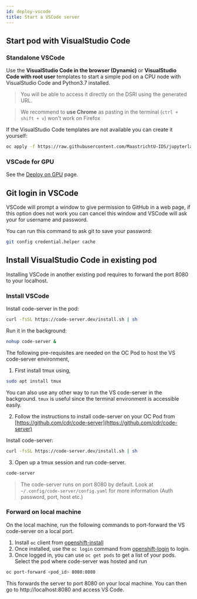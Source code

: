 ```yaml
---
id: deploy-vscode
title: Start a VSCode server
---
```


## Start pod with VisualStudio Code

### Standalone VSCode

Use the **VisualStudio Code in the browser (Dynamic)** or **VisualStudio Code with root user** templates to start a simple pod on a CPU node with VisualStudio Code and Python3.7 installed.

> You will be able to access it directly on the DSRI using the generated URL.

> We recommend to **use Chrome** as pasting in the terminal (`ctrl + shift + v`) won't work on Firefox

If the VisualStudio Code templates are not available you can create it yourself:

```bash
oc apply -f https://raw.githubusercontent.com/MaastrichtU-IDS/jupyterlab-on-openshift/master/template-vscode-dynamic.yml
```

### VSCode for GPU

See the [Deploy on GPU](/dsri-documentation/docs/deploy-on-gpu) page.

## Git login in VSCode

VSCode will prompt a window to give permission to GitHub in a web page, if this option does not work you can cancel this window and VSCode will ask your for username and password.

You can run this command to ask git to save your password:

```bash
git config credential.helper cache
```

## Install VisualStudio Code in existing pod

Installing VSCode in another existing pod requires to forward the port 8080 to your localhost.

### Install VSCode

Install code-server in the pod:

```bash
curl -fsSL https://code-server.dev/install.sh | sh
```

Run it in the background:

```bash
nohup code-server &
```

The following pre-requisites are needed on the OC Pod to host the VS code-server environment,

1. First install tmux using,
```bash
sudo apt install tmux
```

You can also use any other way to run the VS code-server in the background. ```tmux``` is useful since the terminal environment is accessible easily.

2. Follow the instructions to install code-server on your OC Pod from [https://github.com/cdr/code-server](https://github.com/cdr/code-server)

Install code-server:

```bash
curl -fsSL https://code-server.dev/install.sh | sh
```

3. Open up a tmux session and run code-server. 

```bash
code-server
```

> The code-server runs on port 8080 by default. Look at ```~/.config/code-server/config.yaml``` for more information (Auth password, port, host etc.)

### Forward on local machine

On the local machine, run the following commands to port-forward the VS code-server on a local port.

1. Install ```oc``` client from [openshift-install](openshift-install.md)
2. Once installed, use the ```oc login``` command from [openshift-login](openshift-login.md) to login.
3. Once logged in, you can use ```oc get pods``` to get a list of your pods. Select the pod where code-server was hosted and run
```bash
oc port-forward <pod_id> 8080:8080
```

This forwards the server to port 8080 on your local machine. You can then go to http://localhost:8080 and access VS Code. 
